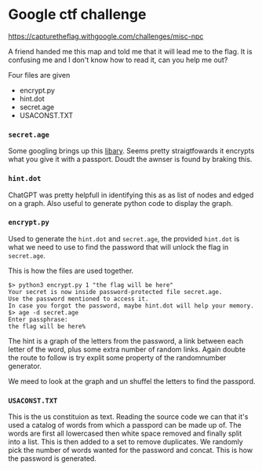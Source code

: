 # Google ctf challenge

https://capturetheflag.withgoogle.com/challenges/misc-npc

A friend handed me this map and told me that it will lead me to the flag.
It is confusing me and I don't know how to read it, can you help me out?

Four files are given

- encrypt.py
- hint.dot
- secret.age
- USACONST.TXT

### `secret.age`

Some googling brings up this [libary](git@github.com:znichola/google-ctf.git). Seems pretty straigtfowards it encrypts what you give it with a passport. Doudt the awnser is found by braking this.

### `hint.dot`

ChatGPT was pretty helpfull in identifying this as as list of nodes and edged on a graph. Also useful to generate python code to display the graph.

### `encrypt.py`

Used to generate the `hint.dot` and `secret.age`, the provided `hint.dot` is what we need to use to find the password that will unlock the flag in `secret.age`.

This is how the files are used together.

```
$> python3 encrypt.py 1 "the flag will be here"
Your secret is now inside password-protected file secret.age.
Use the password mentioned to access it.
In case you forgot the password, maybe hint.dot will help your memory.
$> age -d secret.age
Enter passphrase:
the flag will be here%
```

The hint is a graph of the letters from the password, a link between each letter of the word, plus some extra number of random links. Again doubte the route to follow is try explit some property of the randomnumber generator.

We meed to look at the graph and un shuffel the letters to find the passpord.

### `USACONST.TXT`

This is the us constituion as text. Reading the source code we can that it's used a catalog of words from which a passpord can be made up of. The words are first all lowercased then white space removed and finally split into a list. This is then added to a set to remove duplicates. We randomly pick the number of words wanted for the password and concat. This is how the password is generated.

